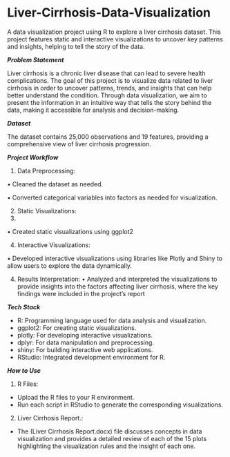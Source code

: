 # Liver-Cirrhosis-Data-Visualization
A data visualization project using R to explore a liver cirrhosis dataset. This project features static and interactive visualizations to uncover key patterns and insights, helping to tell the story of the data.

_**Problem Statement**_

Liver cirrhosis is a chronic liver disease that can lead to severe health complications. The goal of this project is to visualize data related to liver cirrhosis in order to uncover patterns, trends, and insights that can help better understand the condition. Through data visualization, we aim to present the information in an intuitive way that tells the story behind the data, making it accessible for analysis and decision-making.

_**Dataset**_

The dataset contains 25,000 observations and 19 features, providing a comprehensive view of liver cirrhosis progression.

_**Project Workflow**_
1. Data Preprocessing:
   
•	Cleaned the dataset as needed.

•	Converted categorical variables into factors as needed for visualization.

2.  Static Visualizations:
3.  
•	Created static visualizations using ggplot2

4. Interactive Visualizations:
   
•	Developed interactive visualizations using libraries like Plotly and Shiny to allow users to explore the data dynamically.

4.  Results Interpretation:
•	Analyzed and interpreted the visualizations to provide insights into the factors affecting liver cirrhosis, where the key findings were included in the project’s report

_**Tech Stack**_
- R: Programming language used for data analysis and visualization.
- ggplot2: For creating static visualizations.
- plotly: For developing interactive visualizations.
- dplyr: For data manipulation and preprocessing.
- shiny: For building interactive web applications.
- RStudio: Integrated development environment for R.

_**How to Use**_
1.	R Files:
- Upload the R files to your R environment.
- Run each script in RStudio to generate the corresponding visualizations.
2.	Liver Cirrhosis Report.:
- The (Liver Cirrhosis Report.docx) file discusses concepts in data visualization and provides a detailed review of each of the 15 plots highlighting the visualization rules and the insight of each one. 

